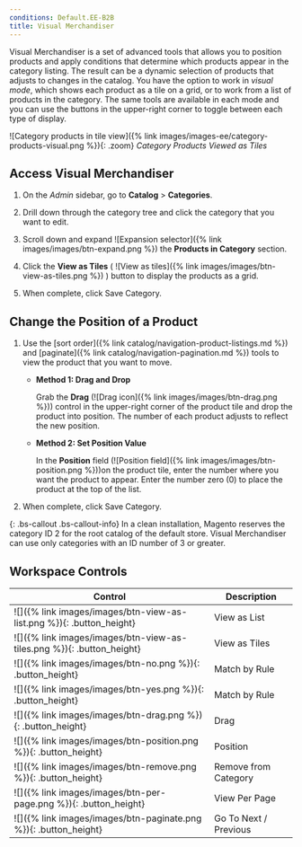 ```yaml
---
conditions: Default.EE-B2B
title: Visual Merchandiser
---
```


Visual Merchandiser is a set of advanced tools that allows you to position products and apply conditions that determine which products appear in the category listing. The result can be a dynamic selection of products that adjusts to changes in the catalog. You have the option to work in _visual mode_, which shows each product as a tile on a grid, or to work from a list of products in the category. The same tools are available in each mode and you can use the buttons in the upper-right corner to toggle between each type of display.

![Category products in tile view]({% link images/images-ee/category-products-visual.png %}){: .zoom}
_Category Products Viewed as Tiles_

## Access Visual Merchandiser

1. On the _Admin_ sidebar, go to **Catalog** > **Categories**.

1. Drill down through the category tree and click the category that you want to edit.

1. Scroll down and expand ![Expansion selector]({% link images/images/btn-expand.png %}) the **Products in Category** section.

1. Click the **View as Tiles** ( ![View as tiles]({% link images/images/btn-view-as-tiles.png %}) ) button to display the products as a grid.

1. When complete, click <span class="btn">Save Category</span>.

## Change the Position of a Product

1. Use the [sort order]({% link catalog/navigation-product-listings.md %}) and [paginate]({% link catalog/navigation-pagination.md %}) tools to view the product that you want to move.

    - **Method 1: Drag and Drop**

        Grab the **Drag** (![Drag icon]({% link images/images/btn-drag.png %})) control in the upper-right corner of the product tile and drop the product into position. The number of each product adjusts to reflect the new position.

    - **Method 2: Set Position Value**

        In the **Position** field (![Position field]({% link images/images/btn-position.png %}))on the product tile, enter the number where you want the product to appear. Enter the number zero (0) to place the product at the top of the list.

1. When complete, click <span class="btn">Save Category</span>.

{: .bs-callout .bs-callout-info}
In a clean installation, Magento reserves the category ID 2 for the root catalog of the default store. Visual Merchandiser can use only categories with an ID number of 3 or greater.

## Workspace Controls

|Control|Description|
|--- |--- |
|![]({% link images/images/btn-view-as-list.png %}){: .button_height}|View as List|
|![]({% link images/images/btn-view-as-tiles.png %}){: .button_height}|View as Tiles|
|![]({% link images/images/btn-no.png %}){: .button_height}|Match by Rule|
|![]({% link images/images/btn-yes.png %}){: .button_height}|Match by Rule|
|![]({% link images/images/btn-drag.png %}){: .button_height}|Drag|
|![]({% link images/images/btn-position.png %}){: .button_height}|Position|
|![]({% link images/images/btn-remove.png %}){: .button_height}|Remove from Category|
|![]({% link images/images/btn-per-page.png %}){: .button_height}|View Per Page|
|![]({% link images/images/btn-paginate.png %}){: .button_height}|Go To Next / Previous|